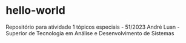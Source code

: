 # hello-world
Repositório para atividade 1 tópicos especiais - 51/2023
André Luan - Superior de Tecnologia em Análise e Desenvolvimento de Sistemas
